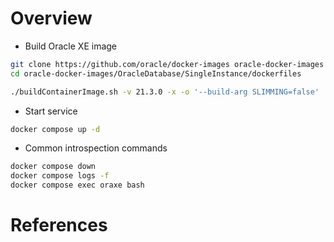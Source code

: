 # Overview

- Build Oracle XE image

```bash
git clone https://github.com/oracle/docker-images oracle-docker-images
cd oracle-docker-images/OracleDatabase/SingleInstance/dockerfiles 

./buildContainerImage.sh -v 21.3.0 -x -o '--build-arg SLIMMING=false'
```

- Start service

```bash
docker compose up -d
```      

- Common introspection commands

```bash
docker compose down
docker compose logs -f
docker compose exec oraxe bash
```

# References

